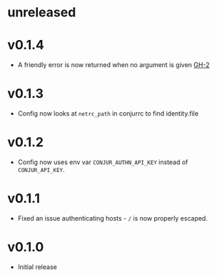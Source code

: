 # unreleased

# v0.1.4
* A friendly error is now returned when no argument is given [GH-2](https://github.com/conjurinc/summon-conjur/issues/2)

# v0.1.3
* Config now looks at `netrc_path` in conjurrc to find identity.file

# v0.1.2
* Config now uses env var `CONJUR_AUTHN_API_KEY` instead of `CONJUR_API_KEY`.

# v0.1.1
* Fixed an issue authenticating hosts - `/` is now properly escaped.

# v0.1.0
* Initial release